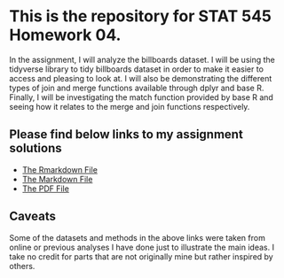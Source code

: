 # This is the repository for STAT 545 Homework 04.
In the assignment, I will analyze the billboards dataset. I will be using the tidyverse library to tidy billboards dataset in order to 
make it easier to access and pleasing to look at.
I will also be demonstrating the different types of join and merge functions available through dplyr and base R. 
Finally, I will be investigating the match function provided by base R and seeing how it relates to the merge and join functions respectively.
## Please find below links to my assignment solutions
* [The Rmarkdown File](https://github.com/STAT545-UBC-students/hw04-ecool50/blob/master/HW_04.Rmd)
* [The Markdown File](https://github.com/STAT545-UBC-students/hw04-ecool50/blob/master/HW_04.md)
* [The PDF File](https://github.com/STAT545-UBC-students/hw04-ecool50/blob/master/HW_04.pdf)

## Caveats
Some of the datasets and methods in the above links were taken from online or previous analyses I have done just to illustrate the main ideas.  I take no credit for parts that are not originally mine but rather inspired by others. 
